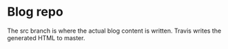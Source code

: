 # Blog repo

The src branch is where the actual blog content is written. Travis writes the generated HTML to master.
